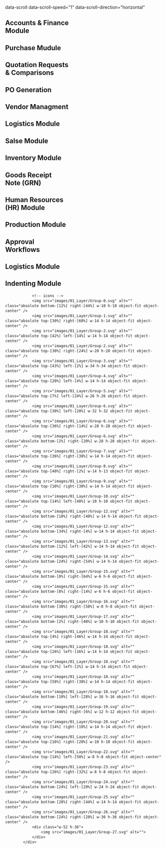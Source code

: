 data-scroll
data-scroll-speed="1"
data-scroll-direction="horizontal"





<div class="layer relative bg-lime-500 h-[80vh] flex justify-center items-center text-[--white] rounded-md">
                <!-- headings -->
                 <h2 class="absolute top-[7%] left-[11%] text-lg font-medium leading-none">Accounts & Finance <br> Module</h2>
                 <h2 class="absolute top-[7%] left-[36%] text-lg font-medium leading-none">Purchase Mudule</h2>
                 <h2 class="absolute top-[20%] left-[56%] text-lg font-medium leading-none">Quotation Requests <br> & Comparisons</h2>
                 <h2 class="absolute top-[34%] left-[45%] text-lg font-medium leading-none">PO Generation</h2>
                 <h2 class="absolute top-[34%] left-[4%] text-lg font-medium leading-none">Vendor Managment</h2>
                 <h2 class="absolute top-[55%] left-[24%] text-lg font-medium leading-none">Logistics Module</h2>
                 <h2 class="absolute bottom-[20%] left-[24%] text-lg font-medium leading-none">Salse Module</h2>
                 <h2 class="absolute bottom-[30%] left-[6%] text-lg font-medium leading-none">Inventory Module</h2>
                 <h2 class="absolute bottom-[30%] left-[36%] text-lg font-medium leading-none">Goods Receipt <br>  Note (GRN)</h2>
                 <h2 class="absolute bottom-[22%] left-[54%] text-lg font-medium leading-none">Human Resources  <br>(HR) Module </h2>
                 <h2 class="absolute bottom-[18%] right-[8%] text-lg font-medium leading-none">Production Module </h2>
                 <h2 class="absolute top-[30%] right-[6%] text-lg font-medium leading-none">Approval <br> Workflows </h2>
                 <h2 class="absolute bottom-[50%] right-[30%] text-lg font-medium leading-none">Logistics Module </h2>
                 <h2 class="absolute bottom-[40%] right-[14%] text-lg font-medium leading-none">Indenting Module </h2>

                <!-- icons -->
                <img src="images/01_Layer/Group-0.svg" alt="" class="absolute bottom-[12%] right-[44%] w-10 h-10 object-fit object-center" />
                <img src="images/01_Layer/Group-1.svg" alt="" class="absolute top-[30%] right-[60%] w-14 h-14 object-fit object-center" />
                <img src="images/01_Layer/Group-2.svg" alt="" class="absolute top-[42%] left-[14%] w-14 h-14 object-fit object-center" />
                <img src="images/01_Layer/Group-2.svg" alt="" class="absolute top-[30%] right-[24%] w-20 h-20 object-fit object-center" />
                <img src="images/01_Layer/Group-3.svg" alt="" class="absolute top-[43%] left-[2%] w-34 h-34 object-fit object-center" />
                <img src="images/01_Layer/Group-4.svg" alt="" class="absolute top-[20%] left-[4%] w-14 h-14 object-fit object-center" />
                <img src="images/01_Layer/Group-5.svg" alt="" class="absolute top-[7%] left-[24%] w-26 h-26 object-fit object-center" />
                <img src="images/01_Layer/Group-6.svg" alt="" class="absolute top-[30%] left-[20%] w-32 h-32 object-fit object-center" />
                <img src="images/01_Layer/Group-6.svg" alt="" class="absolute top-[36%] right-[14%] w-28 h-28 object-fit object-center" />
                <img src="images/01_Layer/Group-6.svg" alt="" class="absolute bottom-[2%] right-[20%] w-28 h-28 object-fit object-center" />
                <img src="images/01_Layer/Group-7.svg" alt="" class="absolute top-[36%] right-[38%] w-14 h-14 object-fit object-center" />
                <img src="images/01_Layer/Group-8.svg" alt="" class="absolute top-[40%] right-[2%] w-14 h-13 object-fit object-center" />
                <img src="images/01_Layer/Group-9.svg" alt="" class="absolute top-[10%] right-[30%] w-14 h-14 object-fit object-center" />
                <img src="images/01_Layer/Group-10.svg" alt="" class="absolute top-[14%] left-[40%] w-10 h-10 object-fit object-center" />
                <img src="images/01_Layer/Group-12.svg" alt="" class="absolute bottom-[10%] right-[40%] w-14 h-14 object-fit object-center" />
                <img src="images/01_Layer/Group-12.svg" alt="" class="absolute bottom-[34%] right-[4%] w-14 h-14 object-fit object-center" />
                <img src="images/01_Layer/Group-13.svg" alt="" class="absolute bottom-[12%] left-[42%] w-14 h-14 object-fit object-center" />
                <img src="images/01_Layer/Group-14.svg" alt="" class="absolute bottom-[24%] right-[54%] w-14 h-14 object-fit object-center" />
                <img src="images/01_Layer/Group-15.svg" alt="" class="absolute bottom-[8%] right-[64%] w-6 h-6 object-fit object-center" />
                <img src="images/01_Layer/Group-15.svg" alt="" class="absolute bottom-[8%] right-[14%] w-6 h-6 object-fit object-center" />
                <img src="images/01_Layer/Group-16.svg" alt="" class="absolute bottom-[38%] right-[58%] w-8 h-8 object-fit object-center" />
                <img src="images/01_Layer/Group-17.svg" alt="" class="absolute bottom-[2%] right-[48%] w-10 h-10 object-fit object-center" />
                <img src="images/01_Layer/Group-18.svg" alt="" class="absolute top-[4%] right-[46%] w-14 h-14 object-fit object-center" />
                <img src="images/01_Layer/Group-18.svg" alt="" class="absolute top-[26%] left-[16%] w-14 h-14 object-fit object-center" />
                <img src="images/01_Layer/Group-18.svg" alt="" class="absolute top-[67%] left-[2%] w-14 h-14 object-fit object-center" />
                <img src="images/01_Layer/Group-18.svg" alt="" class="absolute top-[58%] right-[38%] w-14 h-14 object-fit object-center" />
                <img src="images/01_Layer/Group-18.svg" alt="" class="absolute bottom-[10%] left-[28%] w-16 h-16 object-fit object-center" />
                <img src="images/01_Layer/Group-19.svg" alt="" class="absolute bottom-[46%] right-[6%] w-12 h-12 object-fit object-center" />
                <img src="images/01_Layer/Group-20.svg" alt="" class="absolute top-[14%] right-[10%] w-14 h-14 object-fit object-center" />
                <img src="images/01_Layer/Group-21.svg" alt="" class="absolute top-[16%] right-[20%] w-10 h-10 object-fit object-center" />
                <img src="images/01_Layer/Group-22.svg" alt="" class="absolute top-[14%] left-[50%] w-8 h-8 object-fit object-center" />
                <img src="images/01_Layer/Group-23.svg" alt="" class="absolute top-[26%] right-[32%] w-8 h-8 object-fit object-center" />
                <img src="images/01_Layer/Group-24.svg" alt="" class="absolute bottom-[24%] left-[20%] w-24 h-24 object-fit object-center" />
                <img src="images/01_Layer/Group-25.svg" alt="" class="absolute bottom-[28%] right-[44%] w-14 h-14 object-fit object-center" />
                <img src="images/01_Layer/Group-26.svg" alt="" class="absolute bottom-[24%] right-[28%] w-36 h-36 object-fit object-center" />
                <div class="w-52 h-36">
                    <img src="images/01_Layer/Group-27.svg" alt="">
                </div>
            </div>